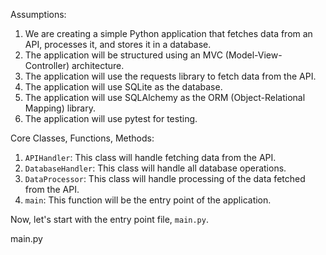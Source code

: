 Assumptions:
1. We are creating a simple Python application that fetches data from an API, processes it, and stores it in a database.
2. The application will be structured using an MVC (Model-View-Controller) architecture.
3. The application will use the requests library to fetch data from the API.
4. The application will use SQLite as the database.
5. The application will use SQLAlchemy as the ORM (Object-Relational Mapping) library.
6. The application will use pytest for testing.

Core Classes, Functions, Methods:
1. `APIHandler`: This class will handle fetching data from the API.
2. `DatabaseHandler`: This class will handle all database operations.
3. `DataProcessor`: This class will handle processing of the data fetched from the API.
4. `main`: This function will be the entry point of the application.

Now, let's start with the entry point file, `main.py`.

main.py
